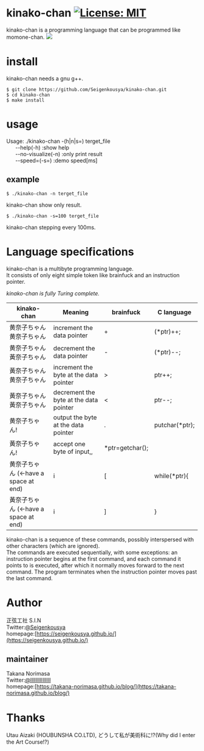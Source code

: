 # kinako-chan [![License: MIT](https://img.shields.io/badge/License-MIT-yellow.svg)](https://opensource.org/licenses/MIT)
kinako-chan is a programming language that can be programmed like momone-chan.
![](https://pbs.twimg.com/media/DOw0HQDVwAE92LD?format=jpg&name=medium)  

# install
kinako-chan needs a gnu g++.

```terminal
$ git clone https://github.com/Seigenkousya/kinako-chan.git
$ cd kinako-chan
$ make install
```

# usage
Usage: ./kinako-chan -(h|n|s=) terget_file  
&nbsp;&nbsp;&nbsp;&nbsp;&nbsp;&nbsp;--help(-h) :show help  
&nbsp;&nbsp;&nbsp;&nbsp;&nbsp;&nbsp;--no-visualize(-n) :only print result  
&nbsp;&nbsp;&nbsp;&nbsp;&nbsp;&nbsp;--speed=(-s=) :demo speed[ms]  

## example
```terminal
$ ./kinako-chan -n terget_file
```
kinako-chan show only result.

```terminal
$ ./kinako-chan -s=100 terget_file
```
kinako-chan stepping every 100ms.


# Language specifications
kinako-chan is a multibyte programming language.    
It consists of only eight simple token like brainfuck and an instruction pointer.  
  
_kinako-chan is fully Turing complete._  

|kinako-chan|Meaning|brainfuck|C language|
|------------|-------|------|-------|
|黄奈子ちゃん黄奈子ちゃん|increment the data pointer|+|(\*ptr)++;|
|黄奈子ちゃん黃奈子ちゃん|decrement the data pointer|-|(\*ptr)--;|
|黃奈子ちゃん黄奈子ちゃん|increment the byte at the data pointer|>|ptr++;|
|黃奈子ちゃん黃奈子ちゃん|decrement the byte at the data pointer|<|ptr--;|
|黄奈子ちゃん!|output the byte at the data pointer|.|putchar(\*ptr);|
|黃奈子ちゃん!|accept one byte of input,,|\*ptr=getchar();|
|黄奈子ちゃん&nbsp;(<-have a space at end)|i|[|while(\*ptr){|
|黃奈子ちゃん&nbsp;(<-have a space at end)|i|]|}|

kinako-chan is a sequence of these commands, possibly interspersed with other characters (which are ignored).  
The commands are executed sequentially, with some exceptions: an instruction pointer begins at the first command, and each command it points to is executed, after which it normally moves forward to the next command. The program terminates when the instruction pointer moves past the last command.   

# Author
正弦工社 S.I.N  
Twitter:[@Seigenkousya](https://twitter.com/Seigenkousya)    
homepage:[https://seigenkousya.github.io/](https://seigenkousya.github.io/)  

## maintainer
Takana Norimasa  
Twitter:[@lIlIIllIIIlIlIl](https://twitter.com/lIlIIllIIIlIlIl)  
homepage:[https://takana-norimasa.github.io/blog/](https://takana-norimasa.github.io/blog/)  

# Thanks
Utau Aizaki (HOUBUNSHA CO.LTD), どうして私が美術科に!?(Why did I enter the Art Course!?)
